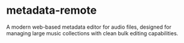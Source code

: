 # metadata-remote
A modern web-based metadata editor for audio files, designed for managing large music collections with clean bulk editing capabilities.
